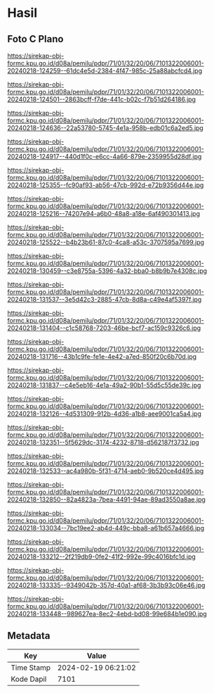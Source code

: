 # Hasil

## Foto C Plano

https://sirekap-obj-formc.kpu.go.id/d08a/pemilu/pdpr/71/01/32/20/06/7101322006001-20240218-124259--61dc4e5d-2384-4f47-985c-25a88abcfcd4.jpg

https://sirekap-obj-formc.kpu.go.id/d08a/pemilu/pdpr/71/01/32/20/06/7101322006001-20240218-124501--2863bcff-f7de-441c-b02c-f7b51d264186.jpg

https://sirekap-obj-formc.kpu.go.id/d08a/pemilu/pdpr/71/01/32/20/06/7101322006001-20240218-124636--22a53780-5745-4e1a-958b-edb01c6a2ed5.jpg

https://sirekap-obj-formc.kpu.go.id/d08a/pemilu/pdpr/71/01/32/20/06/7101322006001-20240218-124917--440d1f0c-e6cc-4a66-879e-2359955d28df.jpg

https://sirekap-obj-formc.kpu.go.id/d08a/pemilu/pdpr/71/01/32/20/06/7101322006001-20240218-125355--fc90af93-ab56-47cb-992d-e72b9356d44e.jpg

https://sirekap-obj-formc.kpu.go.id/d08a/pemilu/pdpr/71/01/32/20/06/7101322006001-20240218-125216--74207e94-a6b0-48a8-a18e-6af490301413.jpg

https://sirekap-obj-formc.kpu.go.id/d08a/pemilu/pdpr/71/01/32/20/06/7101322006001-20240218-125522--b4b23b61-87c0-4ca8-a53c-3707595a7699.jpg

https://sirekap-obj-formc.kpu.go.id/d08a/pemilu/pdpr/71/01/32/20/06/7101322006001-20240218-130459--c3e8755a-5396-4a32-bba0-b8b9b7e4308c.jpg

https://sirekap-obj-formc.kpu.go.id/d08a/pemilu/pdpr/71/01/32/20/06/7101322006001-20240218-131537--3e5d42c3-2885-47cb-8d8a-c49e4af5397f.jpg

https://sirekap-obj-formc.kpu.go.id/d08a/pemilu/pdpr/71/01/32/20/06/7101322006001-20240218-131404--c1c58768-7203-46be-bcf7-ac159c9326c6.jpg

https://sirekap-obj-formc.kpu.go.id/d08a/pemilu/pdpr/71/01/32/20/06/7101322006001-20240218-131716--43b1c9fe-fe1e-4e42-a7ed-850f20c6b70d.jpg

https://sirekap-obj-formc.kpu.go.id/d08a/pemilu/pdpr/71/01/32/20/06/7101322006001-20240218-131837--c4e5eb16-4e1a-49a2-90b1-55d5c55de39c.jpg

https://sirekap-obj-formc.kpu.go.id/d08a/pemilu/pdpr/71/01/32/20/06/7101322006001-20240218-132126--4d531309-912b-4d36-a1b8-aee9001ca5a4.jpg

https://sirekap-obj-formc.kpu.go.id/d08a/pemilu/pdpr/71/01/32/20/06/7101322006001-20240218-132351--5f5629dc-3174-4232-8718-d562187f3732.jpg

https://sirekap-obj-formc.kpu.go.id/d08a/pemilu/pdpr/71/01/32/20/06/7101322006001-20240218-132533--ac4a980b-5f31-4714-aeb0-9b520ce4d495.jpg

https://sirekap-obj-formc.kpu.go.id/d08a/pemilu/pdpr/71/01/32/20/06/7101322006001-20240218-132850--82a4823a-7bea-4491-94ae-89ad3550a8ae.jpg

https://sirekap-obj-formc.kpu.go.id/d08a/pemilu/pdpr/71/01/32/20/06/7101322006001-20240218-133034--7bc19ee2-ab4d-449c-bba8-a61b657a4666.jpg

https://sirekap-obj-formc.kpu.go.id/d08a/pemilu/pdpr/71/01/32/20/06/7101322006001-20240218-133212--2f219db9-0fe2-41f2-992e-99c4016bfc1d.jpg

https://sirekap-obj-formc.kpu.go.id/d08a/pemilu/pdpr/71/01/32/20/06/7101322006001-20240218-133335--9349042b-357d-40a1-af68-3b3b93c06e46.jpg

https://sirekap-obj-formc.kpu.go.id/d08a/pemilu/pdpr/71/01/32/20/06/7101322006001-20240218-133448--989627ea-8ec2-4ebd-bd08-99e684b1e090.jpg


## Metadata

| Key        | Value               |
| ---------- | ------------------- |
| Time Stamp | 2024-02-19 06:21:02 |
| Kode Dapil | 7101                |




